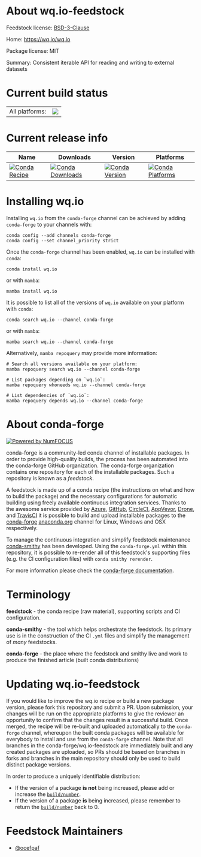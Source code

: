 About wq.io-feedstock
=====================

Feedstock license: [BSD-3-Clause](https://github.com/conda-forge/wq.io-feedstock/blob/main/LICENSE.txt)

Home: https://wq.io/wq.io

Package license: MIT

Summary: Consistent iterable API for reading and writing to external datasets

Current build status
====================


<table><tr><td>All platforms:</td>
    <td>
      <a href="https://dev.azure.com/conda-forge/feedstock-builds/_build/latest?definitionId=6987&branchName=main">
        <img src="https://dev.azure.com/conda-forge/feedstock-builds/_apis/build/status/wq.io-feedstock?branchName=main">
      </a>
    </td>
  </tr>
</table>

Current release info
====================

| Name | Downloads | Version | Platforms |
| --- | --- | --- | --- |
| [![Conda Recipe](https://img.shields.io/badge/recipe-wq.io-green.svg)](https://anaconda.org/conda-forge/wq.io) | [![Conda Downloads](https://img.shields.io/conda/dn/conda-forge/wq.io.svg)](https://anaconda.org/conda-forge/wq.io) | [![Conda Version](https://img.shields.io/conda/vn/conda-forge/wq.io.svg)](https://anaconda.org/conda-forge/wq.io) | [![Conda Platforms](https://img.shields.io/conda/pn/conda-forge/wq.io.svg)](https://anaconda.org/conda-forge/wq.io) |

Installing wq.io
================

Installing `wq.io` from the `conda-forge` channel can be achieved by adding `conda-forge` to your channels with:

```
conda config --add channels conda-forge
conda config --set channel_priority strict
```

Once the `conda-forge` channel has been enabled, `wq.io` can be installed with `conda`:

```
conda install wq.io
```

or with `mamba`:

```
mamba install wq.io
```

It is possible to list all of the versions of `wq.io` available on your platform with `conda`:

```
conda search wq.io --channel conda-forge
```

or with `mamba`:

```
mamba search wq.io --channel conda-forge
```

Alternatively, `mamba repoquery` may provide more information:

```
# Search all versions available on your platform:
mamba repoquery search wq.io --channel conda-forge

# List packages depending on `wq.io`:
mamba repoquery whoneeds wq.io --channel conda-forge

# List dependencies of `wq.io`:
mamba repoquery depends wq.io --channel conda-forge
```


About conda-forge
=================

[![Powered by
NumFOCUS](https://img.shields.io/badge/powered%20by-NumFOCUS-orange.svg?style=flat&colorA=E1523D&colorB=007D8A)](https://numfocus.org)

conda-forge is a community-led conda channel of installable packages.
In order to provide high-quality builds, the process has been automated into the
conda-forge GitHub organization. The conda-forge organization contains one repository
for each of the installable packages. Such a repository is known as a *feedstock*.

A feedstock is made up of a conda recipe (the instructions on what and how to build
the package) and the necessary configurations for automatic building using freely
available continuous integration services. Thanks to the awesome service provided by
[Azure](https://azure.microsoft.com/en-us/services/devops/), [GitHub](https://github.com/),
[CircleCI](https://circleci.com/), [AppVeyor](https://www.appveyor.com/),
[Drone](https://cloud.drone.io/welcome), and [TravisCI](https://travis-ci.com/)
it is possible to build and upload installable packages to the
[conda-forge](https://anaconda.org/conda-forge) [anaconda.org](https://anaconda.org/)
channel for Linux, Windows and OSX respectively.

To manage the continuous integration and simplify feedstock maintenance
[conda-smithy](https://github.com/conda-forge/conda-smithy) has been developed.
Using the ``conda-forge.yml`` within this repository, it is possible to re-render all of
this feedstock's supporting files (e.g. the CI configuration files) with ``conda smithy rerender``.

For more information please check the [conda-forge documentation](https://conda-forge.org/docs/).

Terminology
===========

**feedstock** - the conda recipe (raw material), supporting scripts and CI configuration.

**conda-smithy** - the tool which helps orchestrate the feedstock.
                   Its primary use is in the construction of the CI ``.yml`` files
                   and simplify the management of *many* feedstocks.

**conda-forge** - the place where the feedstock and smithy live and work to
                  produce the finished article (built conda distributions)


Updating wq.io-feedstock
========================

If you would like to improve the wq.io recipe or build a new
package version, please fork this repository and submit a PR. Upon submission,
your changes will be run on the appropriate platforms to give the reviewer an
opportunity to confirm that the changes result in a successful build. Once
merged, the recipe will be re-built and uploaded automatically to the
`conda-forge` channel, whereupon the built conda packages will be available for
everybody to install and use from the `conda-forge` channel.
Note that all branches in the conda-forge/wq.io-feedstock are
immediately built and any created packages are uploaded, so PRs should be based
on branches in forks and branches in the main repository should only be used to
build distinct package versions.

In order to produce a uniquely identifiable distribution:
 * If the version of a package **is not** being increased, please add or increase
   the [``build/number``](https://docs.conda.io/projects/conda-build/en/latest/resources/define-metadata.html#build-number-and-string).
 * If the version of a package **is** being increased, please remember to return
   the [``build/number``](https://docs.conda.io/projects/conda-build/en/latest/resources/define-metadata.html#build-number-and-string)
   back to 0.

Feedstock Maintainers
=====================

* [@ocefpaf](https://github.com/ocefpaf/)

